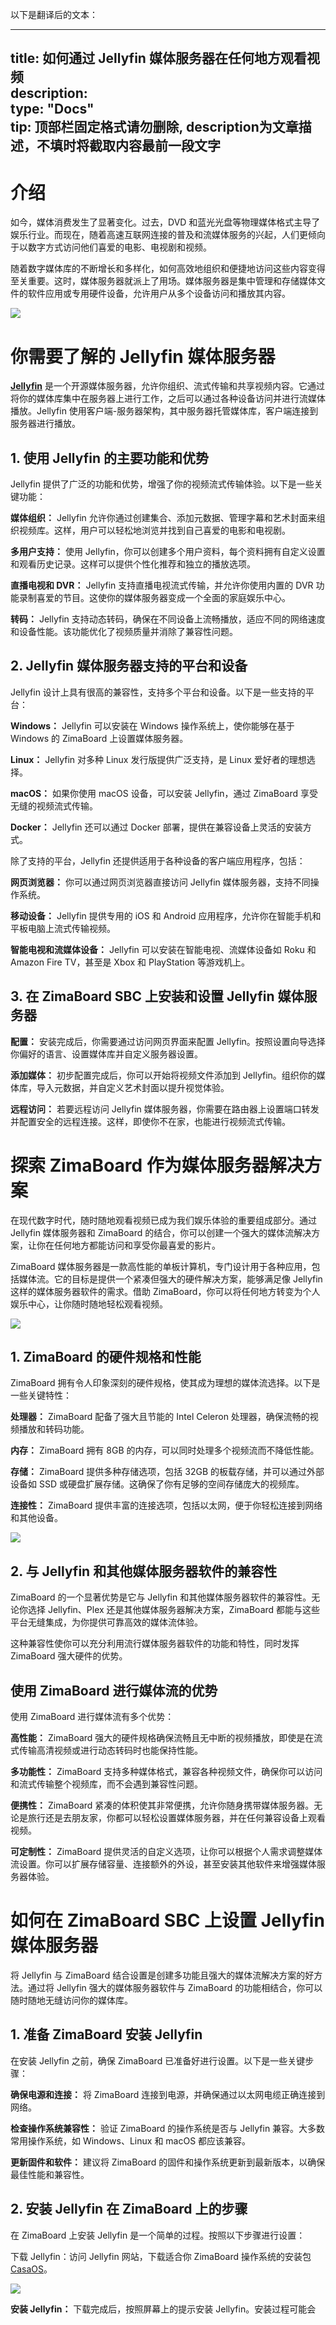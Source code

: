 以下是翻译后的文本：

---
title: 如何通过 Jellyfin 媒体服务器在任何地方观看视频  
description:  
type: "Docs"  
tip: 顶部栏固定格式请勿删除, description为文章描述，不填时将截取内容最前一段文字  
---

# 介绍  
如今，媒体消费发生了显著变化。过去，DVD 和蓝光光盘等物理媒体格式主导了娱乐行业。而现在，随着高速互联网连接的普及和流媒体服务的兴起，人们更倾向于以数字方式访问他们喜爱的电影、电视剧和视频。

随着数字媒体库的不断增长和多样化，如何高效地组织和便捷地访问这些内容变得至关重要。这时，媒体服务器就派上了用场。媒体服务器是集中管理和存储媒体文件的软件应用或专用硬件设备，允许用户从多个设备访问和播放其内容。

![](https://manage.icewhale.io/api/static/docs/1726654101839_image.png)

# 你需要了解的 Jellyfin 媒体服务器  
[**Jellyfin**](https://jellyfin.org/) 是一个开源媒体服务器，允许你组织、流式传输和共享视频内容。它通过将你的媒体库集中在服务器上进行工作，之后可以通过各种设备访问并进行流媒体播放。Jellyfin 使用客户端-服务器架构，其中服务器托管媒体库，客户端连接到服务器进行播放。

## 1. 使用 Jellyfin 的主要功能和优势  
Jellyfin 提供了广泛的功能和优势，增强了你的视频流式传输体验。以下是一些关键功能：

**媒体组织：** Jellyfin 允许你通过创建集合、添加元数据、管理字幕和艺术封面来组织视频库。这样，用户可以轻松地浏览并找到自己喜爱的电影和电视剧。

**多用户支持：** 使用 Jellyfin，你可以创建多个用户资料，每个资料拥有自定义设置和观看历史记录。这样可以提供个性化推荐和独立的播放选项。

**直播电视和 DVR：** Jellyfin 支持直播电视流式传输，并允许你使用内置的 DVR 功能录制喜爱的节目。这使你的媒体服务器变成一个全面的家庭娱乐中心。

**转码：** Jellyfin 支持动态转码，确保在不同设备上流畅播放，适应不同的网络速度和设备性能。该功能优化了视频质量并消除了兼容性问题。

## 2. Jellyfin 媒体服务器支持的平台和设备  
Jellyfin 设计上具有很高的兼容性，支持多个平台和设备。以下是一些支持的平台：

**Windows：** Jellyfin 可以安装在 Windows 操作系统上，使你能够在基于 Windows 的 ZimaBoard 上设置媒体服务器。

**Linux：** Jellyfin 对多种 Linux 发行版提供广泛支持，是 Linux 爱好者的理想选择。

**macOS：** 如果你使用 macOS 设备，可以安装 Jellyfin，通过 ZimaBoard 享受无缝的视频流式传输。

**Docker：** Jellyfin 还可以通过 Docker 部署，提供在兼容设备上灵活的安装方式。

除了支持的平台，Jellyfin 还提供适用于各种设备的客户端应用程序，包括：

**网页浏览器：** 你可以通过网页浏览器直接访问 Jellyfin 媒体服务器，支持不同操作系统。

**移动设备：** Jellyfin 提供专用的 iOS 和 Android 应用程序，允许你在智能手机和平板电脑上流式传输视频。

**智能电视和流媒体设备：** Jellyfin 可以安装在智能电视、流媒体设备如 Roku 和 Amazon Fire TV，甚至是 Xbox 和 PlayStation 等游戏机上。

## 3. 在 ZimaBoard SBC 上安装和设置 Jellyfin 媒体服务器  
**配置：** 安装完成后，你需要通过访问网页界面来配置 Jellyfin。按照设置向导选择你偏好的语言、设置媒体库并自定义服务器设置。

**添加媒体：** 初步配置完成后，你可以开始将视频文件添加到 Jellyfin。组织你的媒体库，导入元数据，并自定义艺术封面以提升视觉体验。

**远程访问：** 若要远程访问 Jellyfin 媒体服务器，你需要在路由器上设置端口转发并配置安全的远程连接。这样，即使你不在家，也能进行视频流式传输。

# 探索 ZimaBoard 作为媒体服务器解决方案  
在现代数字时代，随时随地观看视频已成为我们娱乐体验的重要组成部分。通过 Jellyfin 媒体服务器和 ZimaBoard 的结合，你可以创建一个强大的媒体流解决方案，让你在任何地方都能访问和享受你最喜爱的影片。

ZimaBoard 媒体服务器是一款高性能的单板计算机，专门设计用于各种应用，包括媒体流。它的目标是提供一个紧凑但强大的硬件解决方案，能够满足像 Jellyfin 这样的媒体服务器软件的需求。借助 ZimaBoard，你可以将任何地方转变为个人娱乐中心，让你随时随地轻松观看视频。

![](https://manage.icewhale.io/api/static/docs/1726655796881_image.png)

## 1. ZimaBoard 的硬件规格和性能  
ZimaBoard 拥有令人印象深刻的硬件规格，使其成为理想的媒体流选择。以下是一些关键特性：

**处理器：** ZimaBoard 配备了强大且节能的 Intel Celeron 处理器，确保流畅的视频播放和转码功能。

**内存：** ZimaBoard 拥有 8GB 的内存，可以同时处理多个视频流而不降低性能。

**存储：** ZimaBoard 提供多种存储选项，包括 32GB 的板载存储，并可以通过外部设备如 SSD 或硬盘扩展存储。这确保了你有足够的空间存储庞大的视频库。

**连接性：** ZimaBoard 提供丰富的连接选项，包括以太网，便于你轻松连接到网络和其他设备。

![](https://manage.icewhale.io/api/static/docs/1726655918001_image.png)

## 2. 与 Jellyfin 和其他媒体服务器软件的兼容性  
ZimaBoard 的一个显著优势是它与 Jellyfin 和其他媒体服务器软件的兼容性。无论你选择 Jellyfin、Plex 还是其他媒体服务器解决方案，ZimaBoard 都能与这些平台无缝集成，为你提供可靠高效的媒体流体验。

这种兼容性使你可以充分利用流行媒体服务器软件的功能和特性，同时发挥 ZimaBoard 强大硬件的优势。

## 使用 ZimaBoard 进行媒体流的优势  
使用 ZimaBoard 进行媒体流有多个优势：

**高性能：** ZimaBoard 强大的硬件规格确保流畅且无中断的视频播放，即使是在流式传输高清视频或进行动态转码时也能保持性能。

**多功能性：** ZimaBoard 支持多种媒体格式，兼容各种视频文件，确保你可以访问和流式传输整个视频库，而不会遇到兼容性问题。

**便携性：** ZimaBoard 紧凑的体积使其非常便携，允许你随身携带媒体服务器。无论是旅行还是去朋友家，你都可以轻松设置媒体服务器，并在任何兼容设备上观看视频。

**可定制性：** ZimaBoard 提供灵活的自定义选项，让你可以根据个人需求调整媒体流设置。你可以扩展存储容量、连接额外的外设，甚至安装其他软件来增强媒体服务器体验。

# 如何在 ZimaBoard SBC 上设置 Jellyfin 媒体服务器  
将 Jellyfin 与 ZimaBoard 结合设置是创建多功能且强大的媒体流解决方案的好方法。通过将 Jellyfin 强大的媒体服务器软件与 ZimaBoard 的功能相结合，你可以随时随地无缝访问你的媒体库。

## 1. 准备 ZimaBoard 安装 Jellyfin  
在安装 Jellyfin 之前，确保 ZimaBoard 已准备好进行设置。以下是一些关键步骤：

**确保电源和连接：** 将 ZimaBoard 连接到电源，并确保通过以太网电缆正确连接到网络。

**检查操作系统兼容性：** 验证 ZimaBoard 的操作系统是否与 Jellyfin 兼容。大多数常用操作系统，如 Windows、Linux 和 macOS 都应该兼容。

**更新固件和软件：** 建议将 ZimaBoard 的固件和操作系统更新到最新版本，以确保最佳性能和兼容性。

## 2. 安装 Jellyfin 在 ZimaBoard 上的步骤  
在 ZimaBoard 上安装 Jellyfin 是一个简单的过程。按照以下步骤进行设置：

下载 Jellyfin：访问 Jellyfin 网站，下载适合你 ZimaBoard 操作系统的安装包 [CasaOS](https://casaos.zimaspace.com/)。

![](https://manage.icewhale.io/api/static/docs/1726657342139_image.png)

**安装 Jellyfin：** 下载完成后，按照屏幕上的提示安装 Jellyfin。安装过程可能会